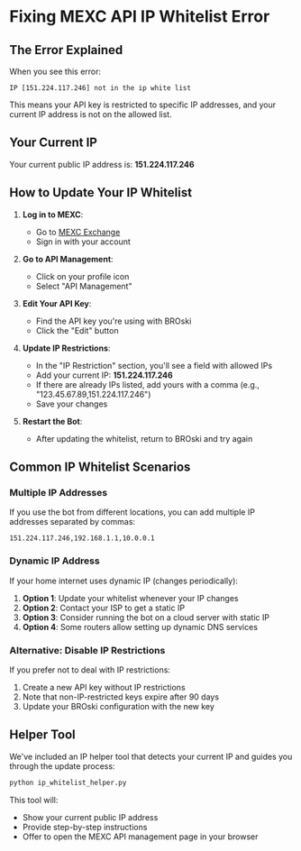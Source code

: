 # Fixing MEXC API IP Whitelist Error

## The Error Explained

When you see this error:
```
IP [151.224.117.246] not in the ip white list
```

This means your API key is restricted to specific IP addresses, and your current IP address is not on the allowed list.

## Your Current IP

Your current public IP address is: **151.224.117.246**

## How to Update Your IP Whitelist

1. **Log in to MEXC**:
   - Go to [MEXC Exchange](https://www.mexc.com)
   - Sign in with your account

2. **Go to API Management**:
   - Click on your profile icon
   - Select "API Management"

3. **Edit Your API Key**:
   - Find the API key you're using with BROski
   - Click the "Edit" button

4. **Update IP Restrictions**:
   - In the "IP Restriction" section, you'll see a field with allowed IPs
   - Add your current IP: **151.224.117.246**
   - If there are already IPs listed, add yours with a comma (e.g., "123.45.67.89,151.224.117.246")
   - Save your changes

5. **Restart the Bot**:
   - After updating the whitelist, return to BROski and try again

## Common IP Whitelist Scenarios

### Multiple IP Addresses

If you use the bot from different locations, you can add multiple IP addresses separated by commas:
```
151.224.117.246,192.168.1.1,10.0.0.1
```

### Dynamic IP Address

If your home internet uses dynamic IP (changes periodically):

1. **Option 1**: Update your whitelist whenever your IP changes
2. **Option 2**: Contact your ISP to get a static IP
3. **Option 3**: Consider running the bot on a cloud server with static IP
4. **Option 4**: Some routers allow setting up dynamic DNS services

### Alternative: Disable IP Restrictions

If you prefer not to deal with IP restrictions:

1. Create a new API key without IP restrictions
2. Note that non-IP-restricted keys expire after 90 days
3. Update your BROski configuration with the new key

## Helper Tool

We've included an IP helper tool that detects your current IP and guides you through the update process:

```bash
python ip_whitelist_helper.py
```

This tool will:
- Show your current public IP address
- Provide step-by-step instructions
- Offer to open the MEXC API management page in your browser
